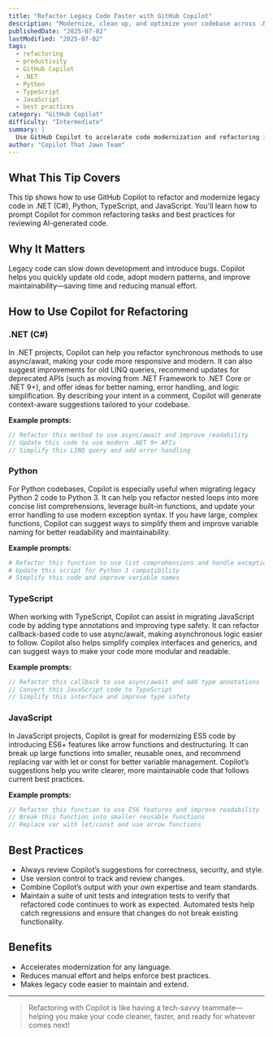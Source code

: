 ```yaml
---
title: "Refactor Legacy Code Faster with GitHub Copilot"
description: "Modernize, clean up, and optimize your codebase across .NET, Python, TypeScript, and JavaScript using GitHub Copilot's AI-powered suggestions."
publishedDate: "2025-07-02"
lastModified: "2025-07-02"
tags:
  - refactoring
  - productivity
  - GitHub Copilot
  - .NET
  - Python
  - TypeScript
  - JavaScript
  - best practices
category: "GitHub Copilot"
difficulty: "Intermediate"
summary: |
  Use GitHub Copilot to accelerate code modernization and refactoring in .NET, Python, TypeScript, and JavaScript projects. Copilot provides context-aware suggestions to help you update, clean up, and optimize legacy code efficiently across multiple stacks.
author: "Copilot That Jawn Team"
---
```


## What This Tip Covers

This tip shows how to use GitHub Copilot to refactor and modernize legacy code in .NET (C#), Python, TypeScript, and JavaScript. You'll learn how to prompt Copilot for common refactoring tasks and best practices for reviewing AI-generated code.

## Why It Matters

Legacy code can slow down development and introduce bugs. Copilot helps you quickly update old code, adopt modern patterns, and improve maintainability—saving time and reducing manual effort.

## How to Use Copilot for Refactoring

### .NET (C#)

In .NET projects, Copilot can help you refactor synchronous methods to use async/await, making your code more responsive and modern. It can also suggest improvements for old LINQ queries, recommend updates for deprecated APIs (such as moving from .NET Framework to .NET Core or .NET 9+), and offer ideas for better naming, error handling, and logic simplification. By describing your intent in a comment, Copilot will generate context-aware suggestions tailored to your codebase.

**Example prompts:**

```csharp
// Refactor this method to use async/await and improve readability
// Update this code to use modern .NET 9+ APIs
// Simplify this LINQ query and add error handling
```

### Python

For Python codebases, Copilot is especially useful when migrating legacy Python 2 code to Python 3. It can help you refactor nested loops into more concise list comprehensions, leverage built-in functions, and update your error handling to use modern exception syntax. If you have large, complex functions, Copilot can suggest ways to simplify them and improve variable naming for better readability and maintainability.

**Example prompts:**

```python
# Refactor this function to use list comprehensions and handle exceptions
# Update this script for Python 3 compatibility
# Simplify this code and improve variable names
```

### TypeScript

When working with TypeScript, Copilot can assist in migrating JavaScript code by adding type annotations and improving type safety. It can refactor callback-based code to use async/await, making asynchronous logic easier to follow. Copilot also helps simplify complex interfaces and generics, and can suggest ways to make your code more modular and readable.

**Example prompts:**

```typescript
// Refactor this callback to use async/await and add type annotations
// Convert this JavaScript code to TypeScript
// Simplify this interface and improve type safety
```

### JavaScript

In JavaScript projects, Copilot is great for modernizing ES5 code by introducing ES6+ features like arrow functions and destructuring. It can break up large functions into smaller, reusable ones, and recommend replacing var with let or const for better variable management. Copilot’s suggestions help you write clearer, more maintainable code that follows current best practices.

**Example prompts:**

```javascript
// Refactor this function to use ES6 features and improve readability
// Break this function into smaller reusable functions
// Replace var with let/const and use arrow functions
```

## Best Practices

- Always review Copilot’s suggestions for correctness, security, and style.
- Use version control to track and review changes.
- Combine Copilot’s output with your own expertise and team standards.
- Maintain a suite of unit tests and integration tests to verify that refactored code continues to work as expected. Automated tests help catch regressions and ensure that changes do not break existing functionality.

## Benefits

- Accelerates modernization for any language.
- Reduces manual effort and helps enforce best practices.
- Makes legacy code easier to maintain and extend.

---

> Refactoring with Copilot is like having a tech-savvy teammate—helping you make your code cleaner, faster, and ready for whatever comes next!
